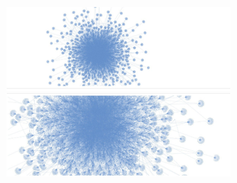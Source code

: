 
![alt text](https://github.com/MadBunny0/Intelligent_systems_and_technologies/blob/main/Lab_2_graph_vk/img/1.jpeg)
![alt text](https://github.com/MadBunny0/Intelligent_systems_and_technologies/blob/main/Lab_2_graph_vk/img/2.jpeg)

